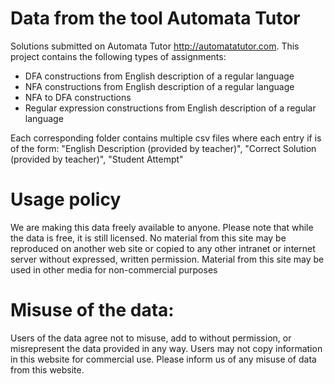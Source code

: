 # Data from the tool Automata Tutor 
Solutions submitted on Automata Tutor http://automatatutor.com.
This project contains the following types of assignments:
- DFA constructions from English description of a regular language
- NFA constructions from English description of a regular language
- NFA to DFA constructions
- Regular expression constructions from English description of a regular language
 
Each corresponding folder contains multiple csv files where each entry if is of the form:
"English Description (provided by teacher)", "Correct Solution (provided by teacher)", "Student Attempt"

# Usage policy
We are making this data freely available to anyone. Please note that while the data is free, it is still licensed.
No material from this site may be reproduced on another web site or copied to any other intranet or internet server without expressed, written permission.
Material from this site may be used in other media for non-commercial purposes

# Misuse of the data:
Users of the data agree not to misuse, add to without permission, or misrepresent the data provided in any way. Users may not copy information in this website for commercial use. Please inform us of any misuse of data from this website.

